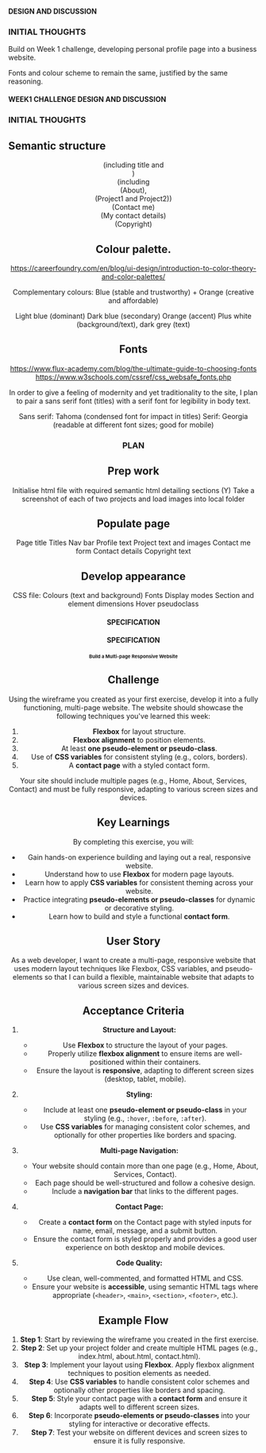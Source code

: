 #### DESIGN AND DISCUSSION

### INITIAL THOUGHTS

Build on Week 1 challenge, developing personal profile page into a business website.

Fonts and colour scheme to remain the same, justified by the same reasoning.

#### WEEK1 CHALLENGE DESIGN AND DISCUSSION

### INITIAL THOUGHTS

## Semantic structure

<header> (including title and <nav>)
<main> (including <section> (About), <section> (Project1 and Project2))
<section> (Contact me)
<section> (My contact details)
<footer> (Copyright)

## Colour palette.

https://careerfoundry.com/en/blog/ui-design/introduction-to-color-theory-and-color-palettes/

Complementary colours: Blue (stable and trustworthy) + Orange (creative and affordable)

Light blue (dominant)
Dark blue (secondary)
Orange (accent)
Plus white (background/text), dark grey (text)

## Fonts

https://www.flux-academy.com/blog/the-ultimate-guide-to-choosing-fonts
https://www.w3schools.com/cssref/css_websafe_fonts.php

In order to give a feeling of modernity and yet traditionality to the site, I plan to pair a sans serif font (titles) with a serif font for legibility in body text.

Sans serif: Tahoma (condensed font for impact in titles)
Serif: Georgia (readable at different font sizes; good for mobile)

### PLAN

## Prep work
Initialise html file with required semantic html detailing sections (Y)
Take a screenshot of each of two projects and load images into local folder

## Populate page
   Page title
   Titles
   Nav bar
   Profile text
   Project text and images
   Contact me form
   Contact details
   Copyright text

## Develop appearance

CSS file:
   Colours (text and background)
   Fonts
   Display modes
   Section and element dimensions
   Hover pseudoclass


#### SPECIFICATION


#### SPECIFICATION

# Build a Multi-page Responsive Website

## Challenge

Using the wireframe you created as your first exercise, develop it into a fully functioning, multi-page website. The website should showcase the following techniques you've learned this week:

1. **Flexbox** for layout structure.
2. **Flexbox alignment** to position elements.
3. At least **one pseudo-element or pseudo-class**.
4. Use of **CSS variables** for consistent styling (e.g., colors, borders).
5. A **contact page** with a styled contact form.

Your site should include multiple pages (e.g., Home, About, Services, Contact) and must be fully responsive, adapting to various screen sizes and devices.

## Key Learnings

By completing this exercise, you will:

- Gain hands-on experience building and laying out a real, responsive website.
- Understand how to use **Flexbox** for modern page layouts.
- Learn how to apply **CSS variables** for consistent theming across your website.
- Practice integrating **pseudo-elements or pseudo-classes** for dynamic or decorative styling.
- Learn how to build and style a functional **contact form**.

## User Story

As a web developer, I want to create a multi-page, responsive website that uses modern layout techniques like Flexbox, CSS variables, and pseudo-elements so that I can build a flexible, maintainable website that adapts to various screen sizes and devices.

## Acceptance Criteria

1. **Structure and Layout:**

   - Use **Flexbox** to structure the layout of your pages.
   - Properly utilize **flexbox alignment** to ensure items are well-positioned within their containers.
   - Ensure the layout is **responsive**, adapting to different screen sizes (desktop, tablet, mobile).

2. **Styling:**
   - Include at least one **pseudo-element or pseudo-class** in your styling (e.g., `:hover`, `:before`, `:after`).
   - Use **CSS variables** for managing consistent color schemes, and optionally for other properties like borders and spacing.
3. **Multi-page Navigation:**

   - Your website should contain more than one page (e.g., Home, About, Services, Contact).
   - Each page should be well-structured and follow a cohesive design.
   - Include a **navigation bar** that links to the different pages.

4. **Contact Page:**
   - Create a **contact form** on the Contact page with styled inputs for name, email, message, and a submit button.
   - Ensure the contact form is styled properly and provides a good user experience on both desktop and mobile devices.
5. **Code Quality:**
   - Use clean, well-commented, and formatted HTML and CSS.
   - Ensure your website is **accessible**, using semantic HTML tags where appropriate (`<header>`, `<main>`, `<section>`, `<footer>`, etc.).

## Example Flow

1. **Step 1**: Start by reviewing the wireframe you created in the first exercise.
2. **Step 2**: Set up your project folder and create multiple HTML pages (e.g., index.html, about.html, contact.html).
3. **Step 3**: Implement your layout using **Flexbox**. Apply flexbox alignment techniques to position elements as needed.
4. **Step 4**: Use **CSS variables** to handle consistent color schemes and optionally other properties like borders and spacing.
5. **Step 5**: Style your contact page with a **contact form** and ensure it adapts well to different screen sizes.
6. **Step 6**: Incorporate **pseudo-elements or pseudo-classes** into your styling for interactive or decorative effects.
7. **Step 7**: Test your website on different devices and screen sizes to ensure it is fully responsive.